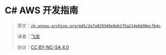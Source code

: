 # C# AWS 开发指南

> 原文：[`zh.annas-archive.org/md5/2e7a029346e8eb1f5a214ebb90ecfb4c`](https://zh.annas-archive.org/md5/2e7a029346e8eb1f5a214ebb90ecfb4c)
> 
> 译者：[飞龙](https://github.com/wizardforcel)
> 
> 协议：[CC BY-NC-SA 4.0](http://creativecommons.org/licenses/by-nc-sa/4.0/)
